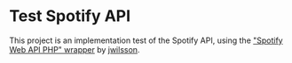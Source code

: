 # Test Spotify API

This project is an implementation test of the Spotify API, using the ["Spotify Web API PHP" wrapper](https://github.com/jwilsson/spotify-web-api-php) by [jwilsson](https://github.com/jwilsson).


